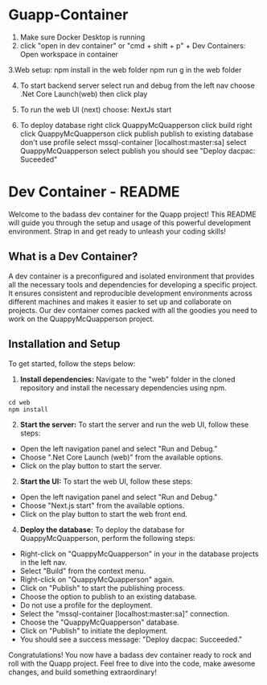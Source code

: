 # Guapp-Container

1. Make sure Docker Desktop is running
2. click "open in dev container" or "cmd + shift + p" + Dev Containers: Open workspace in container

3.Web setup:
npm install in the web folder
npm run g in the web folder

4. To start backend server
   select run and debug from the left nav
   choose .Net Core Launch(web)
   then click play

5. To run the web UI (next)
   choose: NextJs start

6. To deploy database
   right click QuappyMcQuapperson
   click build
   right click QuappyMcQuapperson
   click publish
   publish to existing database
   don't use profile
   select mssql-container [localhost:master:sa]
   select QuappyMcQuapperson
   select publish
   you should see "Deploy dacpac: Suceeded"

# Dev Container - README

Welcome to the badass dev container for the Quapp project! This README will guide you through the setup and usage of this powerful development environment. Strap in and get ready to unleash your coding skills!

## What is a Dev Container?

A dev container is a preconfigured and isolated environment that provides all the necessary tools and dependencies for developing a specific project. It ensures consistent and reproducible development environments across different machines and makes it easier to set up and collaborate on projects. Our dev container comes packed with all the goodies you need to work on the QuappyMcQuapperson project.

## Installation and Setup

To get started, follow the steps below:

1. **Install dependencies:** Navigate to the "web" folder in the cloned repository and install the necessary dependencies using npm.

```shell
cd web
npm install
```

2. **Start the server:** To start the server and run the web UI, follow these steps:

- Open the left navigation panel and select "Run and Debug."
- Choose ".Net Core Launch (web)" from the available options.
- Click on the play button to start the server.

2. **Start the UI:** To start the web UI, follow these steps:

- Open the left navigation panel and select "Run and Debug."
- Choose "Next.js start" from the available options.
- Click on the play button to start the web front end.

4. **Deploy the database:** To deploy the database for QuappyMcQuapperson, perform the following steps:

- Right-click on "QuappyMcQuapperson" in your in the database projects in the left nav.
- Select "Build" from the context menu.
- Right-click on "QuappyMcQuapperson" again.
- Click on "Publish" to start the publishing process.
- Choose the option to publish to an existing database.
- Do not use a profile for the deployment.
- Select the "mssql-container [localhost:master:sa]" connection.
- Choose the "QuappyMcQuapperson" database.
- Click on "Publish" to initiate the deployment.
- You should see a success message: "Deploy dacpac: Succeeded."

Congratulations! You now have a badass dev container ready to rock and roll with the Quapp project. Feel free to dive into the code, make awesome changes, and build something extraordinary!
